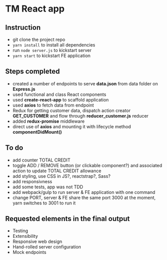 # TM React app

## Instruction
- git clone the project repo
- ```yarn install``` to install all dependencies
- run ```node server.js``` to kickstart server
- ```yarn start``` to kickstart FE application

## Steps completed
- created a number of endpoints to serve **data.json** from data folder on **Express.js**
- used functional and class React components
- used **create-react-app** to scaffold application
- used **axios** to fetch data from endpoint
- Redux for getting customer data, dispatch action creator **GET_CUSTOMER** and flow through **reducer_customer.js** reducer
- added **redux-promise** middleware
- direct use of **axios** and mounting it with lifecycle method **componentDidMount()**

## To do
- add counter TOTAL CREDIT
- toggle ADD / REMOVE button (or clickable component?) and associated action to update TOTAL CREDIT allowance
- add styling, use CSS in JS?, reactstrap?, Sass?
- add responsivness
- add some tests, app was not TDD
- add webpack/gulp to run server & FE application with one command
- change PORT, server & FE share the same port 3000 at the moment, yarn switches to 3001 to run it 

## Requested elements in the final output
- Testing
- Extensibility
- Responsive web design
- Hand-rolled server configuration
- Mock endpoints
